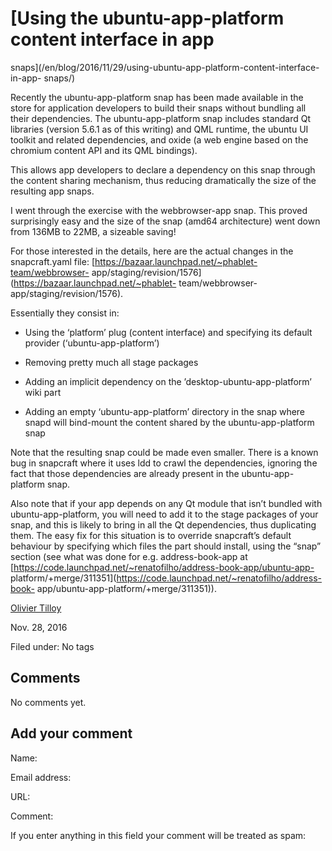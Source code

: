





#  [Using the ubuntu-app-platform content interface in app
snaps](/en/blog/2016/11/29/using-ubuntu-app-platform-content-interface-in-app-
snaps/)

Recently the ubuntu-app-platform snap has been made available in the store for
application developers to build their snaps without bundling all their
dependencies. The ubuntu-app-platform snap includes standard Qt libraries
(version 5.6.1 as of this writing) and QML runtime, the ubuntu UI toolkit and
related dependencies, and oxide (a web engine based on the chromium content
API and its QML bindings).

This allows app developers to declare a dependency on this snap through the
content sharing mechanism, thus reducing dramatically the size of the
resulting app snaps.

I went through the exercise with the webbrowser-app snap. This proved
surprisingly easy and the size of the snap (amd64 architecture) went down from
136MB to 22MB, a sizeable saving!

For those interested in the details, here are the actual changes in the
snapcraft.yaml file: [https://bazaar.launchpad.net/~phablet-team/webbrowser-
app/staging/revision/1576](https://bazaar.launchpad.net/~phablet-
team/webbrowser-app/staging/revision/1576).

Essentially they consist in:

  * Using the ‘platform’ plug (content interface) and specifying its default provider (‘ubuntu-app-platform’)

  * Removing pretty much all stage packages

  * Adding an implicit dependency on the ’desktop-ubuntu-app-platform’ wiki part

  * Adding an empty ‘ubuntu-app-platform’ directory in the snap where snapd will bind-mount the content shared by the ubuntu-app-platform snap

Note that the resulting snap could be made even smaller. There is a known bug
in snapcraft where it uses ldd to crawl the dependencies, ignoring the fact
that those dependencies are already present in the ubuntu-app-platform snap.

Also note that if your app depends on any Qt module that isn’t bundled with
ubuntu-app-platform, you will need to add it to the stage packages of your
snap, and this is likely to bring in all the Qt dependencies, thus duplicating
them. The easy fix for this situation is to override snapcraft’s default
behaviour by specifying which files the part should install, using the “snap”
section (see what was done for e.g. address-book-app at
[https://code.launchpad.net/~renatofilho/address-book-app/ubuntu-app-
platform/+merge/311351](https://code.launchpad.net/~renatofilho/address-book-
app/ubuntu-app-platform/+merge/311351)).

[Olivier Tilloy](/en/blog/authors/osomon/)

Nov. 28, 2016

Filed under: No tags





## Comments

No comments yet.

## Add your comment

Name:

Email address:

URL:

Comment:

If you enter anything in this field your comment will be treated as spam:





